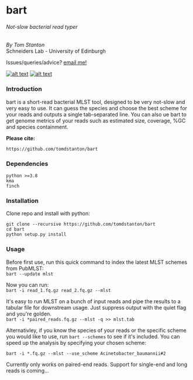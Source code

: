 # bart
###### Not-slow bacterial read typer
_By Tom Stanton_ \
Schneiders Lab - University of Edinburgh

Issues/queries/advice?
[email me!](mailto:s1895738@ed.ac.uk?subject=[bart])

[![alt text][1.1]][1]
[![alt text][6.1]][6]

[1]: http://twitter.com/tomstantonmicro
[1.1]: http://i.imgur.com/tXSoThF.png (twitter icon with padding)
[6]: http://www.github.com/tomdstanton
[6.1]: http://i.imgur.com/0o48UoR.png (github icon with padding)

### Introduction
bart is a short-read bacterial MLST tool,
designed to be very not-slow and very easy to use.
It can guess the species and choose the best scheme for
your reads and outputs a single tab-separated line.
You can also ue bart to get genome metrics of your reads
such as estimated size, coverage, %GC and species containment.

**Please cite:**
```bart, Thomas David Stanton, 2021
https://github.com/tomdstanton/bart
```
### Dependencies
```
python >=3.8
kma
finch
```
### Installation
Clone repo and install with python:
```
git clone --recursive https://github.com/tomdstanton/bart
cd bart
python setup.py install
```
### Usage ###
Before first use, run this quick command to
index the latest MLST schemes from PubMLST: \
```bart --update mlst```

Now you can run: \
```bart -i read_1.fq.gz read_2.fq.gz --mlst```

It's easy to run MLST on a bunch of 
input reads and pipe the results to 
a tabular file for downstream usage. Just suppress
output with the quiet flag and you're golden. \
```bart -i *paired_reads.fq.gz --mlst -q >> mlst.tab```

Alternativley, if you know the species of your reads
or the specific scheme you would like to use, run
```bart --schemes``` to see if it's included.
You can speed up the analysis by specifying your chosen
scheme:
```
bart -i *.fq.gz --mlst --use_scheme Acinetobacter_baumannii#2
```

Currently only works on paired-end reads. Support for
single-end and long reads is coming...
